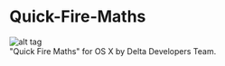 # Quick-Fire-Maths
![alt tag](https://deltadevteam.files.wordpress.com/2016/05/icon_512x5122x.png?w=150&h=150) <br />
"Quick Fire Maths" for OS X by Delta Developers Team. 
